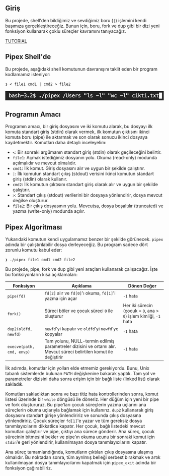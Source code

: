 ## Giriş

Bu projede, shell'den bildiğimiz ve sevdiğimiz boru (``|``) işlemini kendi başımıza gerçekleştireceğiz. Bunun için, boru, fork ve dup gibi bir dizi yeni fonksiyon kullanarak çoklu süreçler kavramını tanıyacağız.

[TUTORIAL](https://en.wikipedia.org/wiki/Pipeline_(Unix))

## Pipex Shell'de

Bu projede, aşağıdaki shell komutunun davranışını taklit eden bir program kodlamamız isteniyor:

```shell
❯ < file1 cmd1 | cmd2 > file2
```
![Ekran Görüntüsü](Ekran_resmi.png)

## Programın Amacı

Programın amacı, bir giriş dosyasını ve iki komutu alarak, bu dosyayı ilk komuta standart giriş (stdin) olarak vermek, ilk komutun çıktısını ikinci komuta boru (pipe) ile aktarmak ve son olarak sonucu ikinci dosyaya kaydetmektir. Komutları daha detaylı inceleyelim:

- ``<``: Bir sonraki argümanın standart giriş (stdin) olarak geçileceğini belirtir.
- ``file1``: Açmak istediğimiz dosyanın yolu. Okuma (read-only) modunda açılmalıdır ve mevcut olmalıdır.
- ``cmd1``: İlk komut. Giriş dosyasını alır ve uygun bir şekilde çalıştırır.
- ``|``: İlk komutun standart çıkış (stdout) verisini ikinci komutun standart giriş (stdin) olarak kullanır.
- ``cmd2``: İlk komutun çıktısını standart giriş olarak alır ve uygun bir şekilde çalıştırır.
- ``>``: Standart çıkış (stdout) verilerini bir dosyaya yönlendirir, dosya mevcut değilse oluşturur.
- ``file2``: Bir çıkış dosyasının yolu. Mevcutsa, dosya boşaltılır (truncated) ve yazma (write-only) modunda açılır.

## Pipex Algoritması

Yukarıdaki komutun kendi uygulamamız benzer bir şekilde görünecek. ``pipex`` adında bir çalıştırılabilir dosya derleyeceğiz. Bu program sadece dört zorunlu komutu kabul eder:

```shell
❯ ./pipex file1 cmd1 cmd2 file2
```

Bu projede, pipe, fork ve dup gibi yeni araçları kullanarak çalışacağız. İşte bu fonksiyonların kısa açıklamaları:

| Fonksiyon            | Açıklama                                                         | Dönen Değer                                    |
|----------------------|------------------------------------------------------------------|------------------------------------------------|
| ``pipe(fd)``         | ``fd[2]`` alır ve ``fd[0]``'ı okuma, ``fd[1]``'i yazma için açar | ``-1`` hata                                   |
| ``fork()``           | Süreci böler ve çocuk süreci ``0`` ile oluşturur                 | Her iki sürecin (çocuk = ``0``, ana > ``0``) işlem kimliği, ``-1`` hata |
| ``dup2(oldfd, newfd)``| ``newfd``'yi kapatır ve ``oldfd``'yi ``newfd``'ye kopyalar      | ``-1`` hata                                   |
| ``execve(path, cmd, envp)`` | Tam yolunu, NULL-termin edilmiş parametreler dizisini ve ortamı alır. Mevcut süreci belirtilen komut ile değiştirir | ``-1`` hata       |

İlk adımda, komutlar için yolları elde etmemiz gerekiyordu. Bunu, Unix tabanlı sistemlerde bulunan ``PATH`` değişkenine bakarak yaptık. Tam yol ve parametreler dizisini daha sonra erişim için bir bağlı liste (linked list) olarak sakladık.

Komutları sakladıktan sonra ve bazı titiz hata kontrollerinden sonra, komut listesi üzerinde bir ``while`` döngüsü ile döneriz. Her düğüm için yeni bir pipe ve fork oluştururuz. Bu pipe'ları çocuk süreçlerin yazma uçlarını ana süreçlerin okuma uçlarıyla bağlamak için kullanırız. ``dup2`` kullanarak giriş dosyasını standart girişe yönlendiririz ve sonunda çıkış dosyasına yönlendiririz. Çocuk süreçler ``fd[1]``'e yazar ve tüm gereksiz dosya tanımlayıcılarını dikkatlice kapatır. Her çocuk, bağlı listedeki mevcut komutları çalıştırır ve pipe, çıktıyı ana sürece gönderir. Ana süreç, çocuk sürecinin bitmesini bekler ve pipe'ın okuma ucunu bir sonraki komut için ``stdin``'e geri yönlendirir, kullanılmayan dosya tanımlayıcılarını kapatır.

Ana süreç tamamlandığında, komutların çıktıları çıkış dosyasına ulaşmış olmalıdır. Bu noktadan sonra, tüm ayrılmış belleği serbest bırakmak ve artık kullanılmayan dosya tanımlayıcılarını kapatmak için ``pipex_exit`` adında bir fonksiyon çağırabiliriz.
